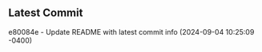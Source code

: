 
## Latest Commit
e80084e - Update README with latest commit info (2024-09-04 10:25:09 -0400) <Yunxi-Zhou>
